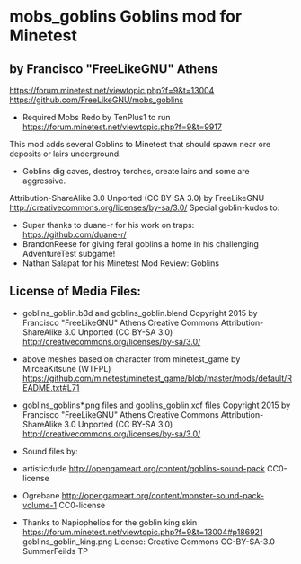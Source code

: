 

# mobs_goblins Goblins mod for Minetest 
## by Francisco "FreeLikeGNU" Athens
https://forum.minetest.net/viewtopic.php?f=9&t=13004
https://github.com/FreeLikeGNU/mobs_goblins

* Required Mobs Redo by TenPlus1 to run
 https://forum.minetest.net/viewtopic.php?f=9&t=9917

This mod adds several Goblins to Minetest that should spawn near ore deposits or lairs underground.

* Goblins dig caves, destroy torches, create lairs and some are aggressive.

Attribution-ShareAlike 3.0 Unported (CC BY-SA 3.0) by FreeLikeGNU
http://creativecommons.org/licenses/by-sa/3.0/
Special goblin-kudos to:
* Super thanks to duane-r for his work on traps: https://github.com/duane-r/
* BrandonReese for giving feral goblins a home in his challenging AdventureTest subgame!
* Nathan Salapat for his Minetest Mod Review: Goblins

License of Media Files:
---------------------------------------
* goblins_goblin.b3d and goblins_goblin.blend 
Copyright 2015 by Francisco "FreeLikeGNU" Athens Creative Commons Attribution-ShareAlike 3.0 Unported (CC BY-SA 3.0)
http://creativecommons.org/licenses/by-sa/3.0/

 * above meshes based on character from minetest_game
by MirceaKitsune (WTFPL)
https://github.com/minetest/minetest_game/blob/master/mods/default/README.txt#L71

* goblins_goblins*.png files and goblins_goblin.xcf files
Copyright 2015 by Francisco "FreeLikeGNU" Athens  Creative Commons  Attribution-ShareAlike 3.0 Unported (CC BY-SA 3.0) 
http://creativecommons.org/licenses/by-sa/3.0/

* Sound files by:
 * artisticdude http://opengameart.org/content/goblins-sound-pack CC0-license
 * Ogrebane http://opengameart.org/content/monster-sound-pack-volume-1 CC0-license

* Thanks to Napiophelios for the goblin king skin
https://forum.minetest.net/viewtopic.php?f=9&t=13004#p186921
goblins_goblin_king.png
License: Creative Commons CC-BY-SA-3.0 SummerFeilds TP
    
